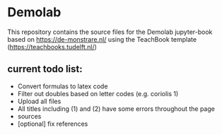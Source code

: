 # Demolab

This repository contains the source files for the Demolab jupyter-book based on https://de-monstrare.nl/ using the TeachBook template (https://teachbooks.tudelft.nl/)

## current todo list: 

- Convert formulas to latex code
- Filter out doubles based on letter codes (e.g. coriolis 1)
- Upload all files
- All titles including (1) and (2) have some errors throughout the page
- sources
- [optional] fix references


